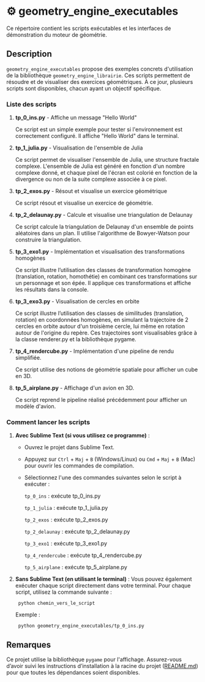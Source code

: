 # ⚙️ geometry_engine_executables

Ce répertoire contient les scripts exécutables et les interfaces de démonstration du moteur de géométrie.

## Description

`geometry_engine_executables` propose des exemples concrets d'utilisation de la bibliothèque `geometry_engine_librairie`. Ces scripts permettent de résoudre et de visualiser des exercices géométriques. À ce jour, plusieurs scripts sont disponibles, chacun ayant un objectif spécifique. 


### Liste des scripts

1. **tp_0_ins.py** - Affiche un message "Hello World"

    Ce script est un simple exemple pour tester si l'environnement est correctement configuré. Il affiche "Hello World" dans le terminal.


2. **tp_1_julia.py** - Visualisation de l'ensemble de Julia

    Ce script permet de visualiser l'ensemble de Julia, une structure fractale complexe. L'ensemble de Julia est généré en fonction d'un nombre complexe donné, et chaque pixel de l'écran est colorié en fonction de la divergence ou non de la suite complexe associée à ce pixel.


3. **tp_2_exos.py** - Résout et visualise un exercice géométrique

    Ce script résout et visualise un exercice de géométrie. 

4. **tp_2_delaunay.py** - Calcule et visualise une triangulation de Delaunay

    Ce script calcule la triangulation de Delaunay d'un ensemble de points aléatoires dans un plan. Il utilise l'algorithme de Bowyer-Watson pour construire la triangulation.

5. **tp_3_exo1.py** - Implémentation et visualisation des transformations homogènes

    Ce script illustre l’utilisation des classes de transformation homogène (translation, rotation, homothétie) en combinant ces transformations sur un personnage et son épée. Il applique ces transformations et affiche les résultats dans la console.

6. **tp_3_exo3.py** - Visualisation de cercles en orbite

    Ce script illustre l’utilisation des classes de similitudes (translation, rotation) en coordonnées homogènes, en simulant la trajectoire de 2 cercles en orbite autour d'un troisième cercle, lui même en rotation autour de l'origine du repère. Ces trajectoires sont visualisables grâce à la classe renderer.py et la bibliothèque pygame.

7. **tp_4_rendercube.py** - Implémentation d'une pipeline de rendu simplifiée.

   Ce script utilise des notions de géométrie spatiale pour afficher un cube en 3D.

8. **tp_5_airplane.py** - Affichage d'un avion en 3D.

   Ce script reprend le pipeline réalisé précédemment pour afficher un modèle d'avion.

### Comment lancer les scripts

1. **Avec Sublime Text (si vous utilisez ce programme)** :
   - Ouvrez le projet dans Sublime Text.
   - Appuyez sur `Ctrl` + `Maj` + `B` (Windows/Linux) ou `Cmd` + `Maj` + `B` (Mac) pour ouvrir les commandes de compilation.
   - Sélectionnez l'une des commandes suivantes selon le script à exécuter :

        `tp_0_ins` : exécute tp_0_ins.py

        `tp_1_julia` : exécute tp_1_julia.py

        `tp_2_exos` : exécute tp_2_exos.py

        `tp_2_delaunay` : exécute tp_2_delaunay.py

        `tp_3_exo1` : exécute tp_3_exo1.py

        `tp_4_rendercube` : exécute tp_4_rendercube.py

        `tp_5_airplane` : exécute tp_5_airplane.py

2. **Sans Sublime Text (en utilisant le terminal)** :
    Vous pouvez également exécuter chaque script directement dans votre terminal. Pour chaque script, utilisez la commande suivante :
    
        python chemin_vers_le_script

    Exemple :

        python geometry_engine_executables/tp_0_ins.py


## Remarques

Ce projet utilise la bibliothèque `pygame` pour l'affichage. Assurez-vous d’avoir suivi les instructions d’installation à la racine du projet ([README.md](https://github.com/niloccolinus/geometry_engine/blob/main/README.md)) pour que toutes les dépendances soient disponibles.
